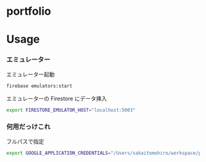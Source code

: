 # portfolio

# Usage

### エミュレーター

エミュレーター起動

```bash
firebase emulators:start
```

エミュレーターの Firestore にデータ挿入

```bash
export FIRESTORE_EMULATOR_HOST="localhost:5003"
```


### 何用だっけこれ

フルパスで指定

```bash
export GOOGLE_APPLICATION_CREDENTIALS="/Users/sakaitomohiro/workspace/portfolio/tools/secret/portfolio-8cf27-secret-key.json";
```
